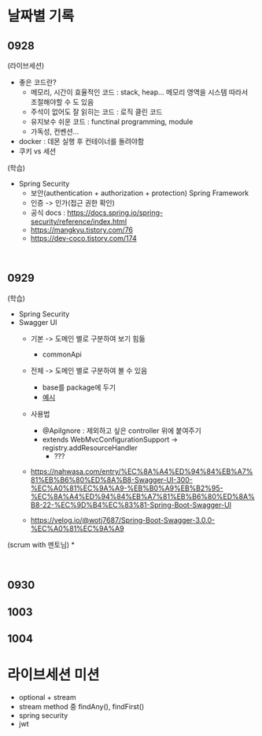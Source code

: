 # 날짜별 기록

## 0928
(라이브세션)
* 좋은 코드란?
  - 메모리, 시간이 효율적인 코드 : stack, heap... 메모리 영역을 시스템 따라서 조절해야할 수 도 있음
  - 주석이 없어도 잘 읽히는 코드 : 로직 클린 코드
  - 유지보수 쉬운 코드 : functinal programming, module
  - 가독성, 컨벤션...
* docker : 데몬 실행 후 컨테이너를 돌려야함
* 쿠키 vs 세션

(학습)
* Spring Security
  - 보안(authentication + authorization + protection) Spring Framework
  - 인증 -> 인가(접근 권한 확인)
  - 공식 docs : https://docs.spring.io/spring-security/reference/index.html
  - https://mangkyu.tistory.com/76
  - https://dev-coco.tistory.com/174

</br>

## 0929
(학습)
* Spring Security
* Swagger UI
  - 기본 -> 도메인 별로 구분하여 보기 힘듦
    - commonApi
  - 전체 -> 도메인 별로 구분하여 볼 수 있음
    - base를 package에 두기
    - [예시](https://github.com/bacchusdd/MileageSystem/blob/master/src/main/java/com/example/triple/config/SwaggerConfig.java)
  - 사용법
    - @ApiIgnore : 제외하고 싶은 controller 위에 붙여주기
    - extends WebMvcConfigurationSupport -> registry.addResourceHandler
      - ???
      
  - https://nahwasa.com/entry/%EC%8A%A4%ED%94%84%EB%A7%81%EB%B6%80%ED%8A%B8-Swagger-UI-300-%EC%A0%81%EC%9A%A9-%EB%B0%A9%EB%B2%95-%EC%8A%A4%ED%94%84%EB%A7%81%EB%B6%80%ED%8A%B8-22-%EC%9D%B4%EC%83%81-Spring-Boot-Swagger-UI
  - https://velog.io/@wotj7687/Spring-Boot-Swagger-3.0.0-%EC%A0%81%EC%9A%A9

(scrum with 멘토님)
*

</br>

## 0930
## 1003
## 1004


# 라이브세션 미션
* optional + stream
* stream method 중 findAny(), findFirst()
* spring security
* jwt
